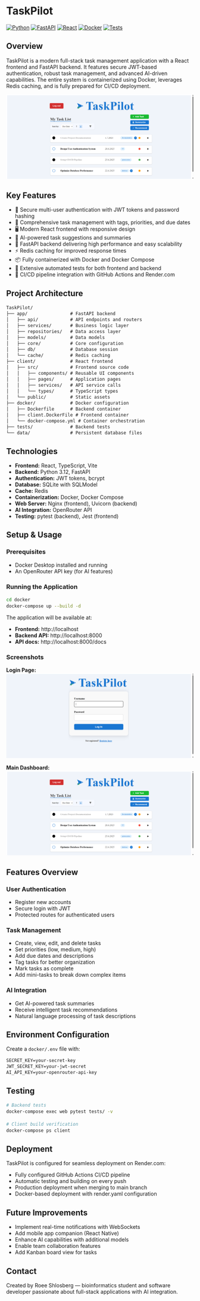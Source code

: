 # TaskPilot
[![Python](https://img.shields.io/badge/Python-3.12+-blue.svg)](https://python.org)
[![FastAPI](https://img.shields.io/badge/FastAPI-Latest-green.svg)](https://fastapi.tiangolo.com)
[![React](https://img.shields.io/badge/React-Latest-blue.svg)](https://reactjs.org)
[![Docker](https://img.shields.io/badge/Docker-Ready-blue.svg)](https://docker.com)
[![Tests](https://img.shields.io/badge/Tests-Passing-brightgreen.svg)](#testing)

## Overview
TaskPilot is a modern full-stack task management application with a React frontend and FastAPI backend. It features secure JWT-based authentication, robust task management, and advanced AI-driven capabilities. The entire system is containerized using Docker, leverages Redis caching, and is fully prepared for CI/CD deployment.

![TaskPilot Main Page](public/main.png)

## Key Features
- 🔐 Secure multi-user authentication with JWT tokens and password hashing
- 📝 Comprehensive task management with tags, priorities, and due dates
- 🖥️ Modern React frontend with responsive design
- 🤖 AI-powered task suggestions and summaries
- 🚀 FastAPI backend delivering high performance and easy scalability
- ⚡ Redis caching for improved response times
- 📦 Fully containerized with Docker and Docker Compose
- 🧪 Extensive automated tests for both frontend and backend
- 🔄 CI/CD pipeline integration with GitHub Actions and Render.com

## Project Architecture
```
TaskPilot/
├── app/                # FastAPI backend
│   ├── api/            # API endpoints and routers
│   ├── services/       # Business logic layer
│   ├── repositories/   # Data access layer
│   ├── models/         # Data models
│   ├── core/           # Core configuration
│   ├── db/             # Database session
│   └── cache/          # Redis caching
├── client/             # React frontend
│   ├── src/            # Frontend source code
│   │   ├── components/ # Reusable UI components
│   │   ├── pages/      # Application pages
│   │   ├── services/   # API service calls
│   │   └── types/      # TypeScript types
│   └── public/         # Static assets
├── docker/             # Docker configuration
│   ├── Dockerfile      # Backend container
│   ├── client.DockerFile # Frontend container
│   └── docker-compose.yml # Container orchestration
├── tests/              # Backend tests
└── data/               # Persistent database files
```

## Technologies
- **Frontend:** React, TypeScript, Vite
- **Backend:** Python 3.12, FastAPI
- **Authentication:** JWT tokens, bcrypt
- **Database:** SQLite with SQLModel
- **Cache:** Redis
- **Containerization:** Docker, Docker Compose
- **Web Server:** Nginx (frontend), Uvicorn (backend)
- **AI Integration:** OpenRouter API
- **Testing:** pytest (backend), Jest (frontend)

## Setup & Usage

### Prerequisites
- Docker Desktop installed and running
- An OpenRouter API key (for AI features)

### Running the Application
```bash
cd docker
docker-compose up --build -d
```

The application will be available at:
- **Frontend:** http://localhost
- **Backend API:** http://localhost:8000
- **API docs:** http://localhost:8000/docs

### Screenshots

**Login Page:**
![TaskPilot Login](public/login.png)

**Main Dashboard:**
![TaskPilot Dashboard](public/main.png)

## Features Overview

### User Authentication
- Register new accounts
- Secure login with JWT
- Protected routes for authenticated users

### Task Management
- Create, view, edit, and delete tasks
- Set priorities (low, medium, high)
- Add due dates and descriptions
- Tag tasks for better organization
- Mark tasks as complete
- Add mini-tasks to break down complex items

### AI Integration
- Get AI-powered task summaries
- Receive intelligent task recommendations
- Natural language processing of task descriptions

## Environment Configuration
Create a `docker/.env` file with:
```env
SECRET_KEY=your-secret-key
JWT_SECRET_KEY=your-jwt-secret
AI_API_KEY=your-openrouter-api-key
```

## Testing
```bash
# Backend tests
docker-compose exec web pytest tests/ -v

# Client build verification
docker-compose ps client
```

## Deployment
TaskPilot is configured for seamless deployment on Render.com:
- Fully configured GitHub Actions CI/CD pipeline
- Automatic testing and building on every push
- Production deployment when merging to main branch
- Docker-based deployment with render.yaml configuration

## Future Improvements
- Implement real-time notifications with WebSockets
- Add mobile app companion (React Native)
- Enhance AI capabilities with additional models
- Enable team collaboration features
- Add Kanban board view for tasks

## Contact
Created by Roee Shlosberg — bioinformatics student and software developer passionate about full-stack applications with AI integration.
